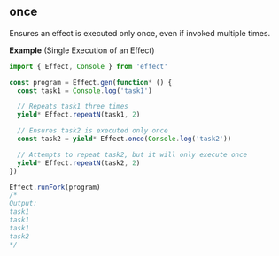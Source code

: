 ## once

Ensures an effect is executed only once, even if invoked multiple times.

**Example** (Single Execution of an Effect)

```ts twoslash
import { Effect, Console } from 'effect'

const program = Effect.gen(function* () {
  const task1 = Console.log('task1')

  // Repeats task1 three times
  yield* Effect.repeatN(task1, 2)

  // Ensures task2 is executed only once
  const task2 = yield* Effect.once(Console.log('task2'))

  // Attempts to repeat task2, but it will only execute once
  yield* Effect.repeatN(task2, 2)
})

Effect.runFork(program)
/*
Output:
task1
task1
task1
task2
*/
```
